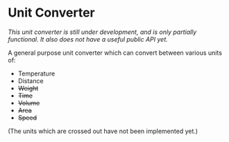 # Unit Converter

*This unit converter is still under development, and is only partially functional. It also does not have a useful public API yet.*

A general purpose unit converter which can convert between various units of:
 - Temperature
 - Distance
 - ~~Weight~~
 - ~~Time~~
 - ~~Volume~~
 - ~~Area~~
 - ~~Speed~~

(The units which are crossed out have not been implemented yet.)